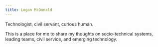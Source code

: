 ```yaml
---
title: Logan McDonald
---
```


Technologist, civil servant, curious human. 

This is a place for me to share my thoughts on socio-technical systems, leading teams, civil service, and emerging technology.
